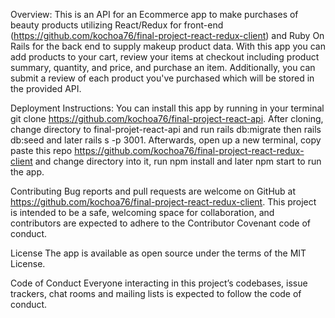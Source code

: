 
Overview: This is an API for an Ecommerce app to make purchases of beauty products utilizing React/Redux for front-end (https://github.com/kochoa76/final-project-react-redux-client) and Ruby On Rails for the back end to supply makeup product data. With this app you can add products to your cart, review your items at checkout including product summary, quantity, and price, and purchase an item. Additionally, you can submit a review of each product you've purchased which will be stored in the provided API.

Deployment Instructions: You can install this app by running in your terminal git clone https://github.com/kochoa76/final-project-react-api. After cloning, change directory to final-projet-react-api and run rails db:migrate then rails db:seed and later rails s -p 3001. Afterwards, open up a new terminal, copy paste this repo https://github.com/kochoa76/final-project-react-redux-client and change directory into it, run npm install and later npm start to run the app.

Contributing Bug reports and pull requests are welcome on GitHub at https://github.com/kochoa76/final-project-react-redux-client. This project is intended to be a safe, welcoming space for collaboration, and contributors are expected to adhere to the Contributor Covenant code of conduct.

License The app is available as open source under the terms of the MIT License.

Code of Conduct Everyone interacting in this project’s codebases, issue trackers, chat rooms and mailing lists is expected to follow the code of conduct.
